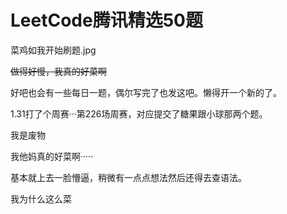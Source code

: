 # LeetCode腾讯精选50题
菜鸡如我开始刷题.jpg

~~做得好慢，我真的好菜啊~~

好吧也会有一些每日一题，偶尔写完了也发这吧。懒得开一个新的了。

1.31打了个周赛···第226场周赛，对应提交了糖果跟小球那两个题。

我是废物

我他妈真的好菜啊·····

基本就上去一脸懵逼，稍微有一点点想法然后还得去查语法。

我为什么这么菜

